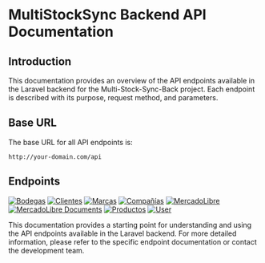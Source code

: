 # MultiStockSync Backend API Documentation

## Introduction
This documentation provides an overview of the API endpoints available in the Laravel backend for the Multi-Stock-Sync-Back project. Each endpoint is described with its purpose, request method, and parameters.

## Base URL
The base URL for all API endpoints is:

```
http://your-domain.com/api
```

## Endpoints
[![Bodegas](https://img.shields.io/badge/Documentation-Bodegas-blue)](https://github.com/AstronautMarkus/Multi-Stock-Sync-Back/blob/main/Docs/BodegasDocs.md)
[![Clientes](https://img.shields.io/badge/Documentation-Clientes-blue)](https://github.com/AstronautMarkus/Multi-Stock-Sync-Back/blob/main/Docs/ClientesDocs.md)
[![Marcas](https://img.shields.io/badge/Documentation-Marcas-blue)](https://github.com/AstronautMarkus/Multi-Stock-Sync-Back/blob/main/Docs/MarcasDocs.md)
[![Compañías](https://img.shields.io/badge/Documentation-Compañías-blue)](https://github.com/AstronautMarkus/Multi-Stock-Sync-Back/blob/main/Docs/CompaniasDocs.md)
[![MercadoLibre](https://img.shields.io/badge/Documentation-MercadoLibre-blue)](https://github.com/AstronautMarkus/Multi-Stock-Sync-Back/blob/main/Docs/MercadoLibreDocs.md)
[![MercadoLibre Documents](https://img.shields.io/badge/Documentation-MercadoLibre%20Documents-blue)](https://github.com/AstronautMarkus/Multi-Stock-Sync-Back/blob/main/Docs/MercadoLibreDocumentsDocs.md)
[![Productos](https://img.shields.io/badge/Documentation-Productos-blue)](https://github.com/AstronautMarkus/Multi-Stock-Sync-Back/blob/main/Docs/ProductosDocs.md)
[![User](https://img.shields.io/badge/Documentation-User-blue)](https://github.com/AstronautMarkus/Multi-Stock-Sync-Back/blob/main/Docs/UserDocs.md)


This documentation provides a starting point for understanding and using the API endpoints available in the Laravel backend. For more detailed information, please refer to the specific endpoint documentation or contact the development team.